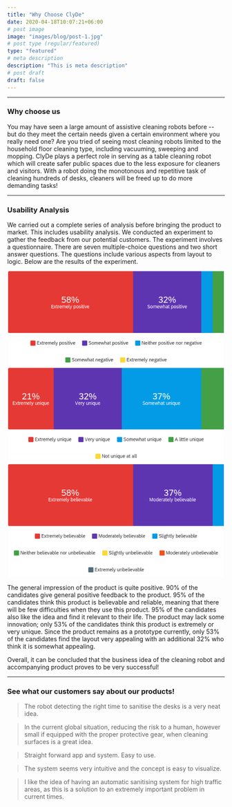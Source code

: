 ```yaml
---
title: "Why Choose ClyDe"
date: 2020-04-18T10:07:21+06:00
# post image
image: "images/blog/post-1.jpg"
# post type (regular/featured)
type: "featured"
# meta description
description: "This is meta description"
# post draft
draft: false
---
```


<hr>

### Why choose us

You may have seen a large amount of assistive cleaning robots before -- but do they meet the certain needs given a certain environment where you really need one? Are you tried of seeing most cleaning robots limited to the household floor cleaning type, including vacuuming, sweeping and mopping. ClyDe plays a perfect role in serving as a table cleaning robot which will create safer public spaces due to the less exposure for cleaners and visitors. With a robot doing the monotonous and repetitive task of cleaning hundreds of desks, cleaners will be freed up to do more demanding tasks!

<hr>

### Usability Analysis

We carried out a complete series of analysis before bringing the product to market. This includes usability analysis. We conducted an experiment to gather the feedback from our potential customers. The experiment involves a questionnaire. There are seven multiple-choice questions and two short answer questions. The questions include various aspects from layout to logic. Below are the results of the experiment.

<center><img src="../media/Q3.png" width="500" /></center>

<center><img src="../media/Q4.png" width="500" /></center>

<center><img src="../media/Q7.png" width="500" /></center>

The general impression of the product is quite positive. 90% of the candidates give general positive feedback to the product. 95% of the candidates think this product is believable and reliable, meaning that there will be few difficulties when they use this product. 95% of the candidates also like the idea and find it relevant to their life. 
The product may lack some innovation; only 53% of the candidates think this product is extremely or very unique. Since the product remains as a prototype currently, only 53% of the candidates find the layout very appealing with an additional 32% who think it is somewhat appealing. 

Overall, it can be concluded that the business idea of the cleaning robot and accompanying product proves to be very successful!

<hr>


### See what our customers say about our products!

>The robot detecting the right time to sanitise the desks is a very neat idea.

>In the current global situation, reducing the risk to a human, however small if equipped with the proper protective gear, when cleaning surfaces is a great idea.

>Straight forward app and system. Easy to use.

>The system seems very intuitive and the concept is easy to visualize.

>I like the idea of having an automatic sanitising system for high traffic areas, as this is a solution to an extremely important problem in current times.
